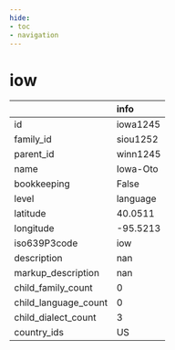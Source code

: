```yaml
---
hide:
- toc
- navigation
---
```

# iow
|                      | info     |
|:---------------------|:---------|
| id                   | iowa1245 |
| family_id            | siou1252 |
| parent_id            | winn1245 |
| name                 | Iowa-Oto |
| bookkeeping          | False    |
| level                | language |
| latitude             | 40.0511  |
| longitude            | -95.5213 |
| iso639P3code         | iow      |
| description          | nan      |
| markup_description   | nan      |
| child_family_count   | 0        |
| child_language_count | 0        |
| child_dialect_count  | 3        |
| country_ids          | US       |